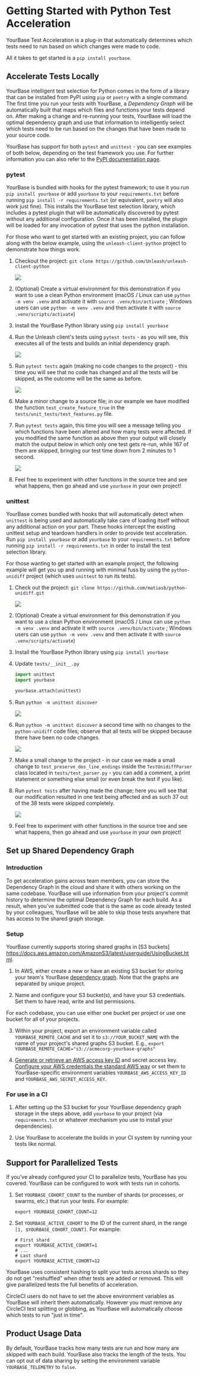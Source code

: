 # Getting Started with Python Test Acceleration

YourBase Test Acceleration is a plug-in that automatically determines which
tests need to run based on which changes were made to code.

All it takes to get started is a `pip install yourbase`.

## Accelerate Tests Locally

YourBase intelligent test selection for Python comes in the form of a library
that can be installed from PyPI using `pip` or `poetry` with a single command.
The first time you run your tests with YourBase, a *Dependency Graph* will be
automatically built that maps which files and functions your tests depend on.
After making a change and re-running your tests, YourBase will load the optimal
dependency graph and use that information to intelligently select which tests
need to be run based on the changes that have been made to your source code.

YourBase has support for both `pytest` and `unittest` - you can see examples of
both below, depending on the test framework you use. For further information you
can also refer to the [PyPI documentation page][].

[PyPI documentation page]: https://pypi.org/project/yourbase/

### pytest

YourBase is bundled with hooks for the pytest framework; to use it you run
`pip install yourbase` or add `yourbase` to your `requirements.txt` before
running `pip install -r requirements.txt` (or equivalent, `poetry` will also
work just fine). This installs the YourBase test selection library, which
includes a pytest plugin that will be automatically discovered by pytest without
any additional configuration. Once it has been installed, the plugin will be
loaded for any invocation of pytest that uses the python installation.

For those who want to get started with an existing project, you can follow along
with the below example, using the `unleash-client-python` project to demonstrate
how things work.

1. Checkout the project:
   `git clone https://github.com/Unleash/unleash-client-python`

   <img src="pytest01.png">

2. (Optional) Create a virtual environment for this demonstration if you want to
   use a clean Python environment (macOS / Linux can use `python -m venv .venv`
   and activate it with `source .venv/bin/activate` ; Windows users can use
   `python -m venv .venv` and then activate it with `source .venv/scripts/activate`)

3. Install the YourBase Python library using `pip install yourbase`

4. Run the Unleash client's tests using `pytest tests` - as you will see, this
   executes all of the tests and builds an initial dependency graph.

   <img src="pytest02.png">

5. Run `pytest tests` again (making no code changes to the project) - this time
   you will see that no code has changed and all the tests will be skipped, as
   the outcome will be the same as before.

   <img src="pytest03.png">

6. Make a minor change to a source file; in our example we have modified the
   function `test_create_feature_true` in the `tests/unit_tests/test_features.py`
   file.

7. Run `pytest tests` again, this time you will see a message telling you which
   functions have been altered and how many tests were affected. If you modified
   the same function as above then your output will closely match the output
   below in which only one test gets re-run, while 167 of them are skipped,
   bringing our test time down from 2 minutes to 1 second.

   <img src="pytest04.png">

8. Feel free to experiment with other functions in the source tree and see what
   happens, then go ahead and use `yourbase` in your own project!

### unittest

YourBase comes bundled with hooks that will automatically detect when `unittest`
is being used and automatically take care of loading itself without any
additional action on your part. These hooks intercept the existing unittest
setup and teardown handlers in order to provide test acceleration.
Run `pip install yourbase` or add `yourbase` to your `requirements.txt` before
running `pip install -r requirements.txt` in order to install the test selection
library.

For those wanting to get started with an example project, the following example
will get you up and running with minimal fuss by using the `python-unidiff`
project (which uses `unittest` to run its tests).

1. Check out the project: `git clone https://github.com/matiasb/python-unidiff.git`

   <img src="unittest01.png">

2. (Optional) Create a virtual environment for this demonstration if you want to
   use a clean Python environment (macOS / Linux can use `python -m venv .venv`
   and activate it with `source .venv/bin/activate` ; Windows users can use
   `python -m venv .venv` and then activate it with `source .venv/scripts/activate`)

3. Install the YourBase Python library using `pip install yourbase`

4. Update `tests/__init__.py`

   ```python
   import unittest
   import yourbase

   yourbase.attach(unittest)
   ```

5. Run `python -m unittest discover`

   <img src="unittest02.png">

6. Run `python -m unittest discover` a second time with no changes to the
   `python-unidiff` code files; observe that all tests will be skipped because
   there have been no code changes.

   <img src="unittest03.png">

7. Make a small change to the project - in our case we made a small change to
   `test_preserve_dos_line_endings` inside the `TestUnidiffParser` class located
   in `tests/test_parser.py` - you can add a comment, a print statement or
   something else small (or even break the test if you like).

8. Run `pytest tests` after having made the change; here you will see that our
   modification resulted in one test being affected and as such 37 out of the 38
   tests were skipped completely.

   <img src="unittest04.png">

9. Feel free to experiment with other functions in the source tree and see what
   happens, then go ahead and use `yourbase` in your own project!

## Set up Shared Dependency Graph

### Introduction

To get acceleration gains across team members, you can store the Dependency
Graph in the cloud and share it with others working on the same codebase.
YourBase will use information from your project's commit history to determine
the optimal Dependency Graph for each build. As a result, when you've submitted
code that is the same as code already tested by your colleagues, YourBase will
be able to skip those tests anywhere that has access to the shared graph
storage.

### Setup

YourBase currently supports storing shared graphs in [S3 buckets] https://docs.aws.amazon.com/AmazonS3/latest/userguide/UsingBucket.html.

1. In AWS, either create a new or have an existing S3 bucket for storing your
team's YourBase [dependency graph](https://yourbase.io/technology/dependency-graph). Note that the graphs are separated by unique project.

2. Name and configure your S3 bucket(s), and have your S3 credentials. Set them to have read, write and list permissions.

  For each codebase, you can use either one bucket per project or use one bucket for all of your projects.

3. Within your project, export an environment variable called `YOURBASE_REMOTE_CACHE` and set it to `s3://YOUR_BUCKET_NAME` with the name of your project's shared graphs S3 bucket. E.g., `export YOURBASE_REMOTE_CACHE="s3://acmecorp-yourbase-graphs"`

4. [Generate or retrieve an AWS access key ID](https://aws.amazon.com/premiumsupport/knowledge-center/create-access-key/) and secret access key. [Configure your AWS credentials the standard AWS way](https://docs.aws.amazon.com/cli/latest/userguide/cli-configure-files.html) or set them to YourBase-specific environment variables `YOURBASE_AWS_ACCESS_KEY_ID` and `YOURBASE_AWS_SECRET_ACCESS_KEY`.

### For use in a CI

1. After setting up the S3 bucket for your YourBase dependency graph storage in the steps above, add
`yourbase` to your project (via `requirements.txt` or whatever mechanism you use
to install your dependencies).

2. Use YourBase to accelerate the builds in your CI system by running your tests like normal.


## Support for Parallelized Tests

If you've already configured your CI to parallelize tests, YourBase has you
covered. YourBase can be configured to work with tests run in cohorts.

1. Set `YOURBASE_COHORT_COUNT` to the number of shards (or processes, or swarms,
   etc.) that run your tests. For example:

   ```shell
   export YOURBASE_COHORT_COUNT=12
   ```

2. Set `YOURBASE_ACTIVE_COHORT` to the ID of the current shard, in the range
   `[1, $YOURBASE_COHORT_COUNT]`. For example:

   ```shell
   # First shard
   export YOURBASE_ACTIVE_COHORT=1
   # ...
   # Last shard
   export YOURBASE_ACTIVE_COHORT=12
   ```

YourBase uses consistent hashing to split your tests across shards so they do not get "reshuffled" when other tests are added or removed. This will give parallelized tests the full benefits of acceleration.

CircleCI users do not have to set the above environment variables as YourBase will inherit them automatically. However you must remove any CircleCI test splitting or globbing, as YourBase will automatically choose which tests to run "just in time".

## Product Usage Data

By default, YourBase tracks how many tests are run and how many are skipped with
each build. YourBase also tracks the length of the tests. You can opt out of
data sharing by setting the environment variable `YOURBASE_TELEMETRY` to `false`.
